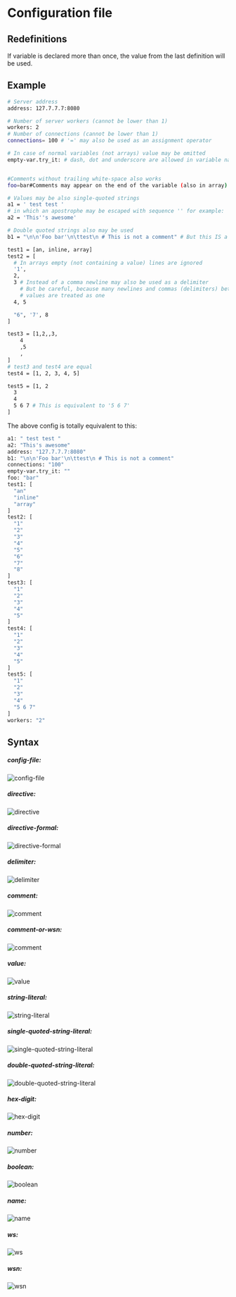 # Configuration file
## Redefinitions
If variable is declared more than once, the value from the last definition will be used.

## Example
```sh
# Server address
address: 127.7.7.7:8080

# Number of server workers (cannot be lower than 1)
workers: 2
# Number of connections (cannot be lower than 1)
connections= 100 # '=' may also be used as an assignment operator

# In case of normal variables (not arrays) value may be omitted
empty-var.try_it: # dash, dot and underscore are allowed in variable name


#Comments without trailing white-space also works
foo=bar#Comments may appear on the end of the variable (also in array)

# Values may be also single-quoted strings
a1 = ' test test '
# in which an apostrophe may be escaped with sequence '' for example:
a2 = 'This''s awesome'

# Double quoted strings also may be used
b1 = "\n\n'Foo bar'\n\ttest\n # This is not a comment" # But this IS a comment

test1 = [an, inline, array]
test2 = [
  # In arrays empty (not containing a value) lines are ignored
  '1',
  2,
  3 # Instead of a comma newline may also be used as a delimiter
    # But be careful, because many newlines and commas (delimiters) between two
    # values are treated as one
  4, 5

  "6", '7', 8
]

test3 = [1,2,,3,
	4
	,5
	,
]
# test3 and test4 are equal
test4 = [1, 2, 3, 4, 5]

test5 = [1, 2
  3
  4
  5 6 7 # This is equivalent to '5 6 7'
]

```
The above config is totally equivalent to this:
```sh
a1: " test test "
a2: "This's awesome"
address: "127.7.7.7:8080"
b1: "\n\n'Foo bar'\n\ttest\n # This is not a comment"
connections: "100"
empty-var.try_it: ""
foo: "bar"
test1: [
  "an"
  "inline"
  "array"
]
test2: [
  "1"
  "2"
  "3"
  "4"
  "5"
  "6"
  "7"
  "8"
]
test3: [
  "1"
  "2"
  "3"
  "4"
  "5"
]
test4: [
  "1"
  "2"
  "3"
  "4"
  "5"
]
test5: [
  "1"
  "2"
  "3"
  "4"
  "5 6 7"
]
workers: "2"
```

## Syntax
##### config-file:
![config-file](config-file.gif)
##### directive:
![directive](directive.gif)
##### directive-formal:
![directive-formal](directive-formal.gif)
##### delimiter:
![delimiter](delimiter.gif)
##### comment:
![comment](comment.gif)
##### comment-or-wsn:
![comment](comment-or-wsn.gif)
##### value:
![value](value.gif)
##### string-literal:
![string-literal](string-literal.gif)
##### single-quoted-string-literal:
![single-quoted-string-literal](single-quoted-string-literal.gif)
##### double-quoted-string-literal:
![double-quoted-string-literal](double-quoted-string-literal.gif)
##### hex-digit:
![hex-digit](hex-digit.gif)
##### number:
![number](number.gif)
##### boolean:
![boolean](boolean.gif)
##### name:
![name](name.gif)
##### ws:
![ws](ws.gif)
##### wsn:
![wsn](wsn.gif)
